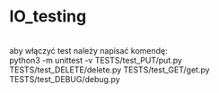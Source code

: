 # IO_testing
<br>
aby włączyć test należy napisać komendę:<br>
python3 -m unittest -v TESTS/test_PUT/put.py TESTS/test_DELETE/delete.py TESTS/test_GET/get.py TESTS/test_DEBUG/debug.py